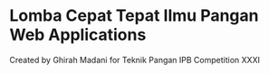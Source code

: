 # Lomba Cepat Tepat Ilmu Pangan Web Applications

Created by Ghirah Madani for Teknik Pangan IPB Competition XXXI
